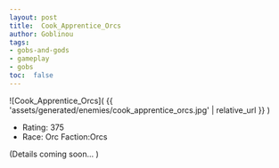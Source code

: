 ```yaml
---
layout: post
title:  Cook_Apprentice_Orcs
author: Goblinou
tags:
- gobs-and-gods
- gameplay
- gobs
toc:  false
---
```


![Cook_Apprentice_Orcs]( {{ 'assets/generated/enemies/cook_apprentice_orcs.jpg' | relative_url }} )
- Rating: 375
- Race: Orc  Faction:Orcs

(Details coming soon... )